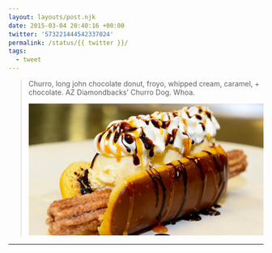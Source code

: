 ```yaml
---
layout: layouts/post.njk
date: 2015-03-04 20:40:16 +00:00
twitter: '573221444542337024'
permalink: /status/{{ twitter }}/
tags: 
  - tweet
---
```


> Churro, long john chocolate donut, froyo, whipped cream, caramel, + chocolate. AZ Diamondbacks’ Churro Dog. Whoa. 
> 
> ![as described in the tweet](/img/573221444542337024-B_R93cpUoAAoxp0.jpg)

---
